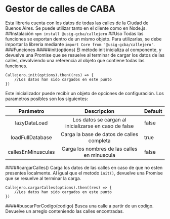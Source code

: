 # Gestor de calles de CABA
Esta libreria cuenta con los datos de todas las calles de la Ciudad de Buenos Aires. Se puede utilizar tanto en el cliente como en Node.js.
##Instalación
`npm install @usig-gcba/callejero`
##Uso
Todas las funciones se exportan dentro de un mismo objeto. Para utilizarlas, se debe importar la libreria mediante `import Core from '@usig-gcba/callejero'`.
###Funciones
#####init(options)
El método init inicializa al componente, y devuelve una Promise que se resuelve al terminar de cargar los datos de las calles, devolviendo una referencia al objeto que contiene todas las funciones. 
```
Callejero.init(options).then((res) => {
    //Los datos han sido cargados en este punto
})
```
Este inicializador puede recibir un objeto de opciones de configuración.
Los parametros posibles son los siguientes:

|      Parámetro     |                       Descripcion                      | Default |
|:------------------:|:------------------------------------------------------:|---------|
| lazyDataLoad       | Los datos se cargan al inicializarse  en caso de false |  false  |
| loadFullDatabase   | Carga la base de datos de calles completa              |   true  |
| callesEnMinusculas | Carga los nombres de las calles en minuscula           |  false  |
#####cargarCalles()
Carga los datos de las calles en caso de que no esten presentes localmente. Al igual que el metodo `init()`, devuelve una Promise que se resuelve al terminar la carga.
```
Callejero.cargarCalles(options).then((res) => {
    //Los datos han sido cargados en este punto
})
```
#####buscarPorCodigo(codigo)
Busca una calle a partir de un codigo. Devuelve un arreglo conteniendo las calles encontradas.
